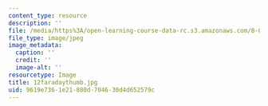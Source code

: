```yaml
---
content_type: resource
description: ''
file: /media/https%3A/open-learning-course-data-rc.s3.amazonaws.com/8-02t-electricity-and-magnetism-spring-2005/9619e7361e21880d704630d4d652579c_12faradaythumb.jpg
file_type: image/jpeg
image_metadata:
  caption: ''
  credit: ''
  image-alt: ''
resourcetype: Image
title: 12faradaythumb.jpg
uid: 9619e736-1e21-880d-7046-30d4d652579c
---
```

